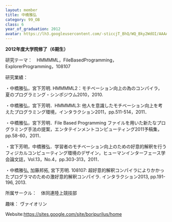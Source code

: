 ```yaml
---
layout: member
title: 中橋雅弘
category: 99_OB
class: 6
year_of_graduation: 2012
avatar: https://lh3.googleusercontent.com/-sticcjT_BhQ/WQ_Bky2WdOI/AAAAAAAAqL8/KIO-gYh2GYIRRbYtFCkMsELT9-JjtktawCLcB/p-s300/lus-e1427053568685.jpg
---
```

**2012年度大学院修了（6期生）**

研究テーマ：　HMMMML，FileBasedProgramming，ExplorerProgramming，108107

研究業績：

・中橋雅弘，宮下芳明. HMMMML2：モチベーション向上の為のコンパイラ，夏のプログラミング・シンポジウム2010，2010.

・中橋雅弘，宮下芳明．HMMMML3: 他人を意識したモチベーション向上を考えたプログラミング環境，インタラクション2011，pp.511-514，2011．

・中橋雅弘，宮下芳明．File Based Programming ファイルを用いた新たなプログラミング手法の提案，エンタテインメントコンピューティング2011予稿集，pp.58-60，2011．

・宮下芳明，中橋雅弘．学習者のモチベーション向上のための好意的解釈を行うフィジカルコンピューティング環境のデザイン，ヒューマンインターフェース学会論文誌，Vol.13，No.4，pp.303-313，2011．

・中橋雅弘, 加藤邦拓, 宮下芳明. 108107: 超好意的解釈コンパイラによりかかったプログラマのための激好意的解釈コンパイラ. インタラクション2013, pp.191-196, 2013.

所属サークル：　体同連陸上競技部

趣味： ヴァイオリン

Website:https://sites.google.com/site/boripurilus/home